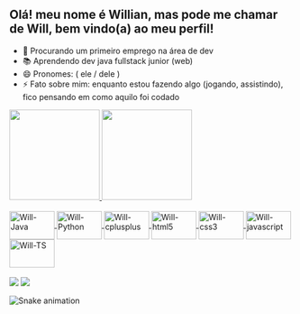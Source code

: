 ## Olá! meu nome é Willian, mas pode me chamar de Will, bem vindo(a) ao meu perfil!

- 🔭 Procurando um primeiro emprego na área de dev
- 📚 Aprendendo dev java fullstack junior (web)
- 😄 Pronomes: ( ele / dele )
- ⚡ Fato sobre mim: enquanto estou fazendo algo (jogando, assistindo), fico pensando em como aquilo foi codado

 <div>
  <a href="https://github.com/WillianX47">
  <img height="160em" src="https://github-readme-stats.vercel.app/api?username=WillianX47&show_icons=true&theme=tokyonight&include_all_commits=true&count_private=true"/>
  <img height="160em" src="https://github-readme-stats.vercel.app/api/top-langs/?username=WillianX47&layout=compact&langs_count=7&theme=tokyonight"/>
</div>
  <div style="display: inline_block"> <br>
  <img align="center" alt="Will-Java"height="50" width="80" src="https://cdn.jsdelivr.net/gh/devicons/devicon/icons/java/java-original-wordmark.svg" />
  <img align="center" alt="Will-Python"height="50" width="80" src="https://cdn.jsdelivr.net/gh/devicons/devicon/icons/python/python-original-wordmark.svg" />
  <img align="center" alt="Will-cplusplus"height="50" width="80" src="https://cdn.jsdelivr.net/gh/devicons/devicon/icons/cplusplus/cplusplus-original.svg" />
  <img align="center" alt="Will-html5"height="50" width="80" src="https://cdn.jsdelivr.net/gh/devicons/devicon/icons/html5/html5-original.svg" />
  <img align="center" alt="Will-css3"height="50" width="80" src="https://cdn.jsdelivr.net/gh/devicons/devicon/icons/css3/css3-original.svg" />
  <img align="center" alt="Will-javascript"height="50" width="80" src="https://cdn.jsdelivr.net/gh/devicons/devicon/icons/javascript/javascript-original.svg" />
  <img align="center" alt="Will-TS"height="50" width="80" src="https://cdn.jsdelivr.net/gh/devicons/devicon/icons/typescript/typescript-original.svg" />
</div>
  
<div> 
  <br>
  <a href = "mailto:willianx47@gmail.com"><img src="https://img.shields.io/badge/Gmail-D14836?style=for-the-badge&logo=gmail&logoColor=white" target="_blank"></a>
  <a href="https://www.linkedin.com/in/souzawill/" target="_blank"><img src="https://img.shields.io/badge/LinkedIn-0077B5?style=for-the-badge&logo=linkedin&logoColor=white" target="_blank"></a> 
</div>

![Snake animation](https://github.com/WillianX47/WillianX47/blob/output/github-contribution-grid-snake.svg)
